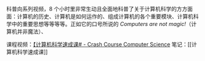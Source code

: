 科普向系列视频，8 个小时里非常生动且全面地科普了关于计算机科学的方方面面：计算机的历史、计算机是如何运作的、组成计算机的各个重要模块、计算机科学中的重要思想等等等等。正如它的口号所说的 _Computers are not magic!_（计算机并非魔法）、

课程视频：[【计算机科学速成课# - Crash Course Computer Science](https://www.bilibili.com/video/BV1EW411u7th/)
笔记：[[计算机科学速成课]]